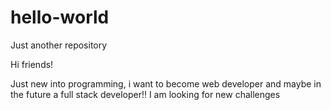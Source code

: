 # hello-world
Just another repository

Hi friends!

Just new into programming, i want to become web developer and maybe in the future a full stack developer!!
I am looking for new challenges

